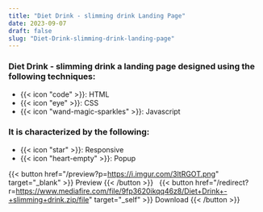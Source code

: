 ```yaml
---
title: "Diet Drink - slimming drink Landing Page"
date: 2023-09-07
draft: false
slug: "Diet-Drink-slimming-drink-landing-page"
---
```

### __Diet Drink - slimming drink__ a __landing page__ designed using the following techniques:
- {{< icon "code" >}}: HTML
- {{< icon "eye" >}}: CSS
- {{< icon "wand-magic-sparkles" >}}: Javascript  

### It is characterized by the following:
- {{< icon "star" >}}: Responsive
- {{< icon "heart-empty" >}}:  Popup

<!--adsense-->

{{< button href="/preview?p=https://i.imgur.com/3ltRGOT.png" target="_blank" >}}
Preview
{{< /button >}} &nbsp; {{< button href="/redirect?r=https://www.mediafire.com/file/9fp3620ikqq46z8/Diet+Drink+-+slimming+drink.zip/file" target="_self" >}}
Download
{{< /button >}}